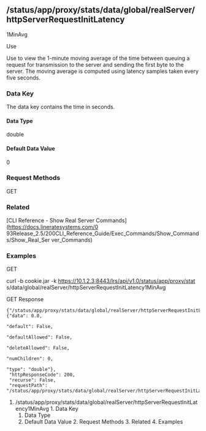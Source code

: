 ## /status/app/proxy/stats/data/global/realServer/httpServerRequestInitLatency
1MinAvg

Use

Use to view the 1-minute moving average of the time between queuing a request
for transmission to the server and sending the first byte to the server. The
moving average is computed using latency samples taken every five seconds.

### Data Key

The data key contains the time in seconds.

#### Data Type

double

#### Default Data Value

0

### Request Methods

GET

### Related

[CLI Reference - Show Real Server Commands](https://docs.lineratesystems.com/0
93Release_2.5/200CLI_Reference_Guide/Exec_Commands/Show_Commands/Show_Real_Ser
ver_Commands)

### Examples

GET

curl -b cookie.jar -k https://10.1.2.3:8443/lrs/api/v1.0/status/app/proxy/stat
s/data/global/realServer/httpServerRequestInitLatency1MinAvg

GET Response

    
    
    {"/status/app/proxy/stats/data/global/realServer/httpServerRequestInitLatency1MinAvg": {"data": 0.0,
                                                                                             "default": False,
                                                                                             "defaultAllowed": False,
                                                                                             "deleteAllowed": False,
                                                                                             "numChildren": 0,
                                                                                             "type": "double"},
     "httpResponseCode": 200,
     "recurse": False,
     "requestPath": "/status/app/proxy/stats/data/global/realServer/httpServerRequestInitLatency1MinAvg"}
    

  1. /status/app/proxy/stats/data/global/realServer/httpServerRequestInitLatency1MinAvg
    1. Data Key
      1. Data Type
      2. Default Data Value
    2. Request Methods
    3. Related
    4. Examples

